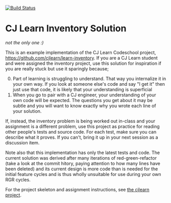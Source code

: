 [![Build Status](https://travis-ci.org/aztecrex/learn-inventory.svg?branch=master)](https://travis-ci.org/aztecrex/learn-inventory)

# CJ Learn Inventory Solution

_not the only one :)_

This is an example implementation of the CJ Learn Codeschool project,
https://github.com/cjlearn/learn-inventory.  If you are a CJ Learn
student and were assigned the inventory project, use this solution
for inspiration if you are really stuck but use it sparingly because;

0. Part of learning is struggling to understand. That way you internalize
it in your own way. If you look at someone else's code and say "I get it"
then just use that code, it is likely that your understanding is
superficial
0. When you go to pair with a CJ engineer, your understanding of your own
code will be expected. The questions you get about it may be subtle and
you will want to know exactly why you wrote each line of your solution.

If, instead, the inventory problem is being worked out in-class and your
assignment is a different problem, use this project as practice for reading
other people's tests and source code. For each test, make sure you can
describe what it proves. If you can't, bring it up in your next session as
a discussion item.

Note also that this implementation has only the latest tests and code. The
current solution was derived after many iterations of red-green-refactor
(take a look at the commit hitory, paying attention to how many lines have
been deleted) and its current design is more code than is needed for the
initial feature cycles and is thus wholly unsuitable for use during your
own RGR cycles.

For the project skeleton and assignment instructions, see
[the cjlearn project](https://github.com/cjlearn/learn-inventory).

